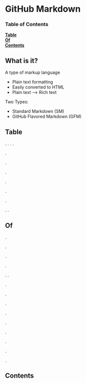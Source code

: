 # GitHub Markdown

### Table of Contents
**[Table](#table)**  
**[Of](#of)**  
**[Contents](#contents)**  

## What is it?
A type of markup language
* Plain text formatting
* Easily converted to HTML
* Plain text --> Rich text

Two Types:
* Standard Markdown (SM)
* GitHub Flavored Markdown (GFM)

## Table 
.
.
.
.

.

.

.

.

.

.

.
.
## Of
.

.

.

.

.
.

.

.

.

.

.

.

.

.

.
## Contents
